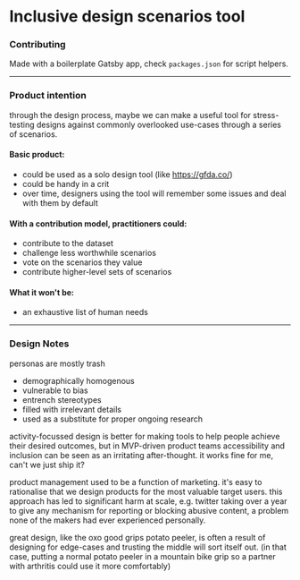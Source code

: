 # Inclusive design scenarios tool

### Contributing
Made with a boilerplate Gatsby app, check `packages.json` for script helpers.

---

### Product intention
through the design process, maybe we can make a useful tool for stress-testing designs against commonly overlooked use-cases through a series of scenarios.

#### Basic product:
- could be used as a solo design tool (like https://gfda.co/)
- could be handy in a crit
- over time, designers using the tool will remember some issues and deal with them by default

#### With a contribution model, practitioners could:
- contribute to the dataset
- challenge less worthwhile scenarios
- vote on the scenarios they value
- contribute higher-level sets of scenarios

#### What it won't be:
- an exhaustive list of human needs

---

### Design Notes

personas are mostly trash
- demographically homogenous 
- vulnerable to bias
- entrench stereotypes
- filled with irrelevant details
- used as a substitute for proper ongoing research

activity-focussed design is better for making tools to help people achieve their desired outcomes, but in MVP-driven product teams accessibility and inclusion can be seen as an irritating after-thought. it works fine for me, can't we just ship it?

product management used to be a function of marketing. it's easy to rationalise that we design products for the most valuable target users. this approach has led to significant harm at scale, e.g. twitter taking over a year to give any mechanism for reporting or blocking abusive content, a problem none of the makers had ever experienced personally.

great design, like the oxo good grips potato peeler, is often a result of designing for edge-cases and trusting the middle will sort itself out. (in that case, putting a normal potato peeler in a mountain bike grip so a partner with arthritis could use it more comfortably)
